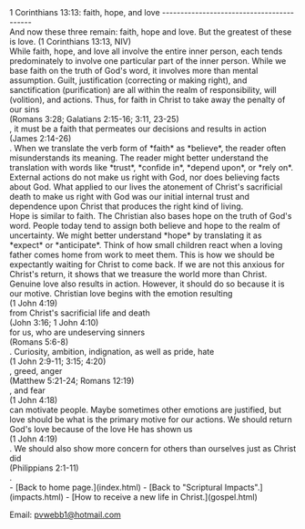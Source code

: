  <head> <title>(PVW) 1 Corinthians 13:13: faith, hope, and love</title> <meta content="IE=9" http-equiv="X-UA-Compatible"></meta> <link href="css/page_style.css" rel="stylesheet" type="text/css"></link> </head><body><div class="page_style"> 1 Corinthians 13:13: faith, hope, and love
------------------------------------------

<div class="p">And now these three remain: faith, hope and love. But the greatest of these is love. (1 Corinthians 13:13, NIV)

</div><div class="p">While faith, hope, and love all involve the entire inner person, each tends predominately to involve one particular part of the inner person. While we base faith on the truth of God's word, it involves more than mental assumption. Guilt, justification (correcting or making right), and sanctification (purification) are all within the realm of responsibility, will (volition), and actions. Thus, for faith in Christ to take away the penalty of our sins<div class="footnote">(Romans 3:28; Galatians 2:15-16; 3:11, 23-25)</div>, it must be a faith that permeates our decisions and results in action<div class="footnote">(James 2:14-26)</div>. When we translate the verb form of *faith* as *believe*, the reader often misunderstands its meaning. The reader might better understand the translation with words like *trust*, *confide in*, *depend upon*, or *rely on*. External actions do not make us right with God, nor does believing facts about God. What applied to our lives the atonement of Christ's sacrificial death to make us right with God was our initial internal trust and dependence upon Christ that produces the right kind of living.</div>Hope is similar to faith. The Christian also bases hope on the truth of God's word. People today tend to assign both believe and hope to the realm of uncertainty. We might better understand *hope* by translating it as *expect* or *anticipate*. Think of how small children react when a loving father comes home from work to meet them. This is how we should be expectantly waiting for Christ to come back. If we are not this anxious for Christ's return, it shows that we treasure the world more than Christ.

<div class="p">Genuine love also results in action. However, it should do so because it is our motive. Christian love begins with the emotion resulting<div class="footnote">(1 John 4:19)</div> from Christ's sacrificial life and death<div class="footnote">(John 3:16; 1 John 4:10)</div> for us, who are undeserving sinners<div class="footnote">(Romans 5:6-8)</div>. Curiosity, ambition, indignation, as well as pride, hate<div class="footnote">(1 John 2:9-11; 3:15; 4:20)</div>, greed, anger<div class="footnote">(Matthew 5:21-24; Romans 12:19)</div>, and fear<div class="footnote">(1 John 4:18)</div> can motivate people. Maybe sometimes other emotions are justified, but love should be what is the primary motive for our actions. We should return God's love because of the love He has shown us<div class="footnote">(1 John 4:19)</div>. We should also show more concern for others than ourselves just as Christ did<div class="footnote">(Philippians 2:1-11)</div>.</div><div class="p" id="footnotes"></div><script src="js/footnotes.js" type="text/javascript"></script>  </div>- [Back to home page.](index.html)
- [Back to "Scriptural Impacts".](impacts.html)
- [How to receive a new life in Christ.](gospel.html)

Email: [pvwebb1@hotmail.com](mailto:pvwebb1@hotmail.com)

